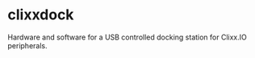 clixxdock
=========

Hardware and software for a USB controlled docking station for Clixx.IO peripherals.
